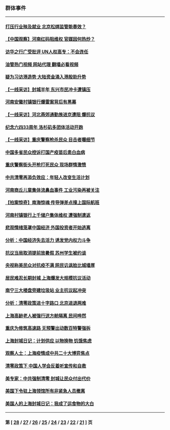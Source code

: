### 群体事件
---
#### [打压行业殃及就业 北京松绑监管能奏效？](../../pages/ncid279/n13761130.md?06190045) 
#### [【中国观察】河南红码阻维权 官媒因何热炒？](../../pages/ncid279/n13760146.md?06190045) 
#### [访华之行广受批评 UN人权高专：不会连任](../../pages/ncid279/n13758655.md?06190045) 
#### [油管热门视频 网站代理 翻墙必看视频](http://209.222.30.114:81/youtube.html?06190045)
#### [疑为习访港造势 大陆资金涌入港股助升势](../../pages/ncid279/n13756127.md?06190045) 
#### [【一线采访】封城半年 东兴市民冲卡遭镇压](../../pages/ncid279/n13754277.md?06190045) 
#### [河南安徽村镇银行爆雷案背后有黑幕](../../pages/ncid279/n13754230.md?06190045) 
#### [【一线采访】河北燕郊通勤族进京遭阻 爆抗议](../../pages/ncid279/n13749999.md?06190045) 
#### [纪念六四33周年 洛杉矶多团体活动开跑](../../pages/ncid279/n13749760.md?06190045) 
#### [【一线采访】重庆警察枪杀民众 目击者曝细节](../../pages/ncid279/n13749360.md?06190045) 
#### [中国多省民众控诉打国产疫苗后患白血病](../../pages/ncid279/n13748740.md?06190045) 
#### [重庆警察街头开枪打死民众 现场群情激愤](../../pages/ncid279/n13749070.md?06190045) 
#### [中共清零再添负效应：年轻人改变生活计划](../../pages/ncid279/n13748102.md?06190045) 
#### [河南商丘儿童集体流鼻血事件 工业污染再被关注](../../pages/ncid279/n13747065.md?06190045) 
#### [【拍案惊奇】南海惊魂 传导弹差点撞上国际航班](../../pages/ncid279/n13746784.md?06190045) 
#### [河南村镇银行上千储户集体维权 遭强制遣返](../../pages/ncid279/n13743906.md?06190045) 
#### [悲观情绪笼罩中国经济 外国投资者开始逃离](../../pages/ncid279/n13743825.md?06190045) 
#### [分析：中国经济失去活力 诱发党内权力斗争](../../pages/ncid279/n13740219.md?06190045) 
#### [抗议当局取消提前放暑假 苏州学生被约谈](../../pages/ncid279/n13738981.md?06190045) 
#### [央视称美民众对抗疫不满 网民讥讽脸比城墙厚](../../pages/ncid279/n13738685.md?06190045) 
#### [居民难忍长期封城 上海爆发大规模抗议活动](../../pages/ncid279/n13724894.md?06190045) 
#### [南宁三大楼盘旁建垃圾站 业主抗议起冲突](../../pages/ncid279/n13723244.md?06190045) 
#### [分析：清零政策进十字路口 北京进退两难](../../pages/ncid279/n13722760.md?06190045) 
#### [上海高龄老人被强行送方舱隔离 民间哗然](../../pages/ncid279/n13717318.md?06190045) 
#### [重庆为修筑高速路 无预警出动数百特警强拆](../../pages/ncid279/n13716893.md?06190045) 
#### [上海封城日记：计划供应 以物换物 饥饿焦虑](../../pages/ncid279/n13715646.md?06190045) 
#### [观察人士：上海疫情成中共二十大博弈焦点](../../pages/ncid279/n13713349.md?06190045) 
#### [清零政策下 中国人学会反着听宣传和自救](../../pages/ncid279/n13711002.md?06190045) 
#### [美专家：中共强制清零 封城让民众付出代价](../../pages/ncid279/n13709482.md?06190045) 
#### [美国下令驻上海领馆所有非紧急人员撤离](../../pages/ncid279/n13709373.md?06190045) 
#### [美国人的上海封城日记：我成了运食物的大白](../../pages/ncid279/n13707573.md?06190045) 

---
#### 第 [ [28](./28.md?06190045) / [27](./27.md?06190045) / [26](./26.md?06190045) / [25](./25.md?06190045) / [24](./24.md?06190045) / [23](./23.md?06190045) / [22](./22.md?06190045) / [21](./21.md?06190045) ] 页
